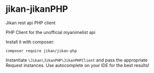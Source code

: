 # jikan-jikanPHP
Jikan rest api PHP client

PHP Client for the unofficial myanimelist api

Install it with composer:

`composer require jikan/jikan-php`

Instantiate `\Jikan\JikanPHP\JikanPHPClient` and pass the appropriate Request instances.
Use autocomplete on your IDE for the best results!
